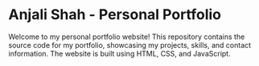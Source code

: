 # Anjali Shah - Personal Portfolio

Welcome to my personal portfolio website! This repository contains the source code for my portfolio, showcasing my projects, skills, and contact information. The website is built using HTML, CSS, and JavaScript.

